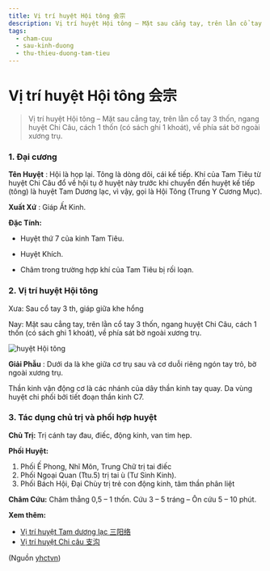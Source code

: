 ```yaml
---
title: Vị trí huyệt Hội tông 会宗
description: Vị trí huyệt Hội tông – Mặt sau cẳng tay, trên lằn cổ tay 3 thốn, ngang huyệt Chi Câu, cách 1 thốn (có sách ghi 1 khoát), về phía sát bờ ngoài xương trụ.
tags:
  - cham-cuu
  - sau-kinh-duong
  - thu-thieu-duong-tam-tieu
---
```


# Vị trí huyệt Hội tông 会宗 

> Vị trí huyệt Hội tông – Mặt sau cẳng tay, trên lằn cổ tay 3 thốn, ngang huyệt Chi Câu, cách 1 thốn (có sách ghi 1 khoát), về phía sát bờ ngoài xương trụ.

### 1. Đại cương

**Tên Huyệt** : Hội là họp lại. Tông là dòng dõi, cái kế tiếp. Khí của Tam Tiêu từ huyệt Chi Câu đổ về hội tụ ở huyệt này trước khi chuyển đến huyệt kế tiếp (tông) là huyệt Tam Dương lạc, vì vậy, gọi là Hội Tông (Trung Y Cương Mục).

**Xuất Xứ** : Giáp Ất Kinh.

**Đặc Tính:**

+ Huyệt thứ 7 của kinh Tam Tiêu.

+ Huyệt Khích.

+ Châm trong trường hợp khí của Tam Tiêu bị rối loạn.

### 2. Vị trí huyệt Hội tông

Xưa: Sau cổ tay 3 th, giáp giữa khe hổng

Nay: Mặt sau cẳng tay, trên lằn cổ tay 3 thốn, ngang huyệt Chi Câu, cách 1 thốn (có sách ghi 1 khoát), về phía sát bờ ngoài xương trụ.

![huyệt Hội tông](/imgs/yhctvn/huyet-hoi-tong-300x168.jpg)

**Giải Phẫu** : Dưới da là khe giữa cơ trụ sau và cơ duỗi riêng ngón tay trỏ, bờ ngoài xương trụ.

Thần kinh vận động cơ là các nhánh của dây thần kinh tay quay. Da vùng huyệt chi phối bởi tiết đoạn thần kinh C7.

### 3. Tác dụng chủ trị và phối hợp huyệt

**Chủ Trị:** Trị cánh tay đau, điếc, động kinh, van tim hẹp.

**Phối Huyệt:**

1. Phối Ế Phong, Nhĩ Môn, Trung Chữ trị tai điếc
2. Phối Ngoại Quan (Ttu.5) trị tai ù (Tư Sinh Kinh).
3. Phối Bách Hội, Đại Chùy trị trẻ con động kinh, tâm thần phân liệt

**Châm Cứu:** Châm thẳng 0,5 – 1 thốn. Cứu 3 – 5 tráng – Ôn cứu 5 – 10 phút.

**Xem thêm:**

* [Vị trí huyệt Tam dương lạc 三阳络](/yhctvn/vi-tri-huyet-tam-duong-lac-%e4%b8%89%e9%98%b3%e7%bb%9c)
* [Vị trí huyệt Chi câu 支沟](/yhctvn/vi-tri-huyet-chi-cau-%e6%94%af%e6%b2%9f)

(Nguồn <a href="https://yhctvn.com/vi-tri-huyet-hoi-tong-会宗/" target="_blank">yhctvn</a>)

